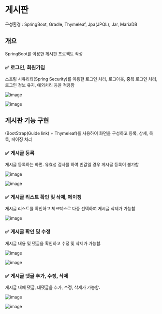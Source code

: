 # 게시판

구성환경 : SpringBoot, Gradle, Thymeleaf, Jpa(JPQL), Jar, MariaDB

## 개요

SpringBoot를 이용한 게시판 프로젝트 작성

### ✅ 로그인, 회원가입

스프링 시큐리티(Spring Security)를 이용한 로그인 처리, 로그아웃, 중복 로그인 처리, 로그인 정보 유지, 예외처리 등을 적용함

![image](https://user-images.githubusercontent.com/97299700/235307359-cacc1ee6-3c83-4a0a-800a-2fd720e65549.png)

![image](https://user-images.githubusercontent.com/97299700/235307389-66044c9e-a304-4fd9-885d-ca6050ee0fcf.png)

## 게시판 기능 구현

(BootStrap(Guide link) + Thymeleaf)를 사용하여 화면을 구성하고 등록, 상세, 목록, 페이징 처리

### ✅ 게시글 등록

게시글 등록하는 화면. 유효성 검사를 하여 빈값일 경우 게시글 등록이 불가함

![image](https://github.com/thdus12/Board/assets/97299700/3d3d921a-92c9-4845-9c50-2267915a6d2d)

![image](https://github.com/thdus12/Board/assets/97299700/a1337fa4-dd26-4706-aa34-3b14ccccb8b8)

### ✅ 게시글 리스트 확인 및 삭제, 페이징

게시글 리스트를 확인하고 체크박스로 다중 선택하여 게시글 삭제가 가능함

![image](https://github.com/thdus12/Board/assets/97299700/50716119-574a-4329-a164-fbb51106a306)

### ✅ 게시글 확인 및 수정

게시글 내용 및 댓글을 확인하고 수정 및 삭제가 가능함.

![image](https://github.com/thdus12/Board/assets/97299700/40b4bf70-313c-40f7-b342-be64fa0cfdb7)

![image](https://github.com/thdus12/Board/assets/97299700/654a5427-cc29-491b-949c-956c9fdbfa72)

### ✅ 게시글 댓글 추가, 수정, 삭제

게시글 내에 댓글, 대댓글을 추가, 수정, 삭제가 가능함.

![image](https://github.com/thdus12/Board/assets/97299700/9cf8790a-1d5a-4e2f-be12-9a2a99cdcf0d)

![image](https://github.com/thdus12/Board/assets/97299700/06e4320f-cbb6-44f5-b9bb-3f60c1d8e0c5)

